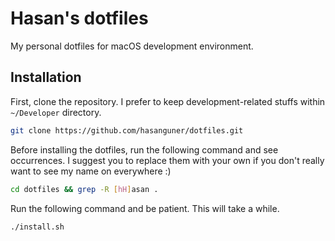 # Hasan's dotfiles

My personal dotfiles for macOS development environment.

## Installation

First, clone the repository. I prefer to keep development-related stuffs within `~/Developer` directory.

```bash
git clone https://github.com/hasanguner/dotfiles.git
```

Before installing the dotfiles, run the following command and see occurrences. I suggest you to replace them with your own if you don't really want to see my name on everywhere :)

```bash
cd dotfiles && grep -R [hH]asan .
```

Run the following command and be patient. This will take a while.

```bash
./install.sh
```

